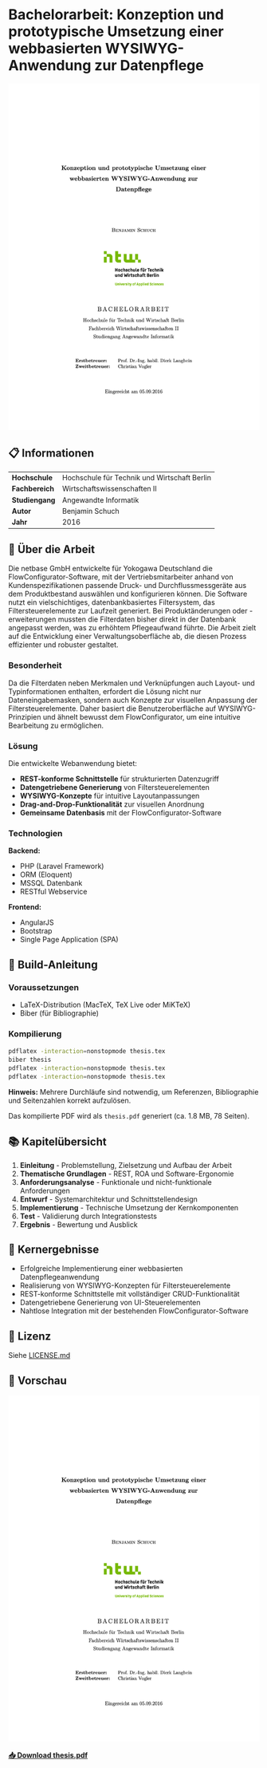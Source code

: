 # Bachelorarbeit: Konzeption und prototypische Umsetzung einer webbasierten WYSIWYG-Anwendung zur Datenpflege

[![Thesis Cover](thesis.png)](thesis.pdf)

## 📋 Informationen

| | |
|---|---|
| **Hochschule** | Hochschule für Technik und Wirtschaft Berlin |
| **Fachbereich** | Wirtschaftswissenschaften II |
| **Studiengang** | Angewandte Informatik |
| **Autor** | Benjamin Schuch |
| **Jahr** | 2016 |

## 📖 Über die Arbeit

Die netbase GmbH entwickelte für Yokogawa Deutschland die FlowConfigurator-Software, mit der Vertriebsmitarbeiter anhand von Kundenspezifikationen passende Druck- und Durchflussmessgeräte aus dem Produktbestand auswählen und konfigurieren können. Die Software nutzt ein vielschichtiges, datenbankbasiertes Filtersystem, das Filtersteuerelemente zur Laufzeit generiert. Bei Produktänderungen oder -erweiterungen mussten die Filterdaten bisher direkt in der Datenbank angepasst werden, was zu erhöhtem Pflegeaufwand führte. Die Arbeit zielt auf die Entwicklung einer Verwaltungsoberfläche ab, die diesen Prozess effizienter und robuster gestaltet.

### Besonderheit

Da die Filterdaten neben Merkmalen und Verknüpfungen auch Layout- und Typinformationen enthalten, erfordert die Lösung nicht nur Dateneingabemasken, sondern auch Konzepte zur visuellen Anpassung der Filtersteuerelemente. Daher basiert die Benutzeroberfläche auf WYSIWYG-Prinzipien und ähnelt bewusst dem FlowConfigurator, um eine intuitive Bearbeitung zu ermöglichen.

### Lösung

Die entwickelte Webanwendung bietet:

- **REST-konforme Schnittstelle** für strukturierten Datenzugriff
- **Datengetriebene Generierung** von Filtersteuerelementen
- **WYSIWYG-Konzepte** für intuitive Layoutanpassungen
- **Drag-and-Drop-Funktionalität** zur visuellen Anordnung
- **Gemeinsame Datenbasis** mit der FlowConfigurator-Software

### Technologien

**Backend:**
- PHP (Laravel Framework)
- ORM (Eloquent)
- MSSQL Datenbank
- RESTful Webservice

**Frontend:**
- AngularJS
- Bootstrap
- Single Page Application (SPA)

## 🔨 Build-Anleitung

### Voraussetzungen

- LaTeX-Distribution (MacTeX, TeX Live oder MiKTeX)
- Biber (für Bibliographie)

### Kompilierung

```bash
pdflatex -interaction=nonstopmode thesis.tex
biber thesis
pdflatex -interaction=nonstopmode thesis.tex
pdflatex -interaction=nonstopmode thesis.tex
```

**Hinweis:** Mehrere Durchläufe sind notwendig, um Referenzen, Bibliographie und Seitenzahlen korrekt aufzulösen.

Das kompilierte PDF wird als `thesis.pdf` generiert (ca. 1.8 MB, 78 Seiten).

## 📚 Kapitelübersicht

1. **Einleitung** - Problemstellung, Zielsetzung und Aufbau der Arbeit
2. **Thematische Grundlagen** - REST, ROA und Software-Ergonomie
3. **Anforderungsanalyse** - Funktionale und nicht-funktionale Anforderungen
4. **Entwurf** - Systemarchitektur und Schnittstellendesign
5. **Implementierung** - Technische Umsetzung der Kernkomponenten
6. **Test** - Validierung durch Integrationstests
7. **Ergebnis** - Bewertung und Ausblick

## 🎯 Kernergebnisse

- Erfolgreiche Implementierung einer webbasierten Datenpflegeanwendung
- Realisierung von WYSIWYG-Konzepten für Filtersteuerelemente
- REST-konforme Schnittstelle mit vollständiger CRUD-Funktionalität
- Datengetriebene Generierung von UI-Steuerelementen
- Nahtlose Integration mit der bestehenden FlowConfigurator-Software

## 📄 Lizenz

Siehe [LICENSE.md](LICENSE.md)

## 📖 Vorschau

[![Thesis Cover](thesis.png)](thesis.pdf)

**[📥 Download thesis.pdf](thesis.pdf)**
